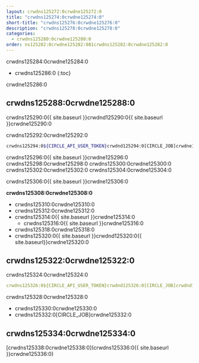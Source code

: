 ```yaml
---
layout: crwdns125272:0crwdne125272:0
title: "crwdns125274:0crwdne125274:0"
short-title: "crwdns125276:0crwdne125276:0"
description: "crwdns125278:0crwdne125278:0"
categories:
  - crwdns125280:0crwdne125280:0
order: ns125282:0crwdne125282:081crwdns125282:0crwdne125282:0
---
```

crwdns125284:0crwdne125284:0

- crwdns125286:0
{:toc}

crwdne125286:0

## crwdns125288:0crwdne125288:0

crwdns125290:0{{ site.baseurl }}crwdnd125290:0{{ site.baseurl }}crwdne125290:0

crwdns125292:0crwdne125292:0

```bash
crwdns125294:0${CIRCLE_API_USER_TOKEN}crwdnd125294:0[CIRCLE_JOB]crwdne125294:0
```

crwdns125296:0{{ site.baseurl }}crwdne125296:0 crwdns125298:0crwdne125298:0 crwdns125300:0crwdne125300:0 crwdns125302:0crwdne125302:0 crwdns125304:0crwdne125304:0

crwdns125306:0{{ site.baseurl }}crwdne125306:0

**crwdns125308:0crwdne125308:0**

- crwdns125310:0crwdne125310:0
- crwdns125312:0crwdne125312:0
- crwdns125314:0{{ site.baseurl }}crwdne125314:0 
    - crwdns125316:0{{ site.baseurl }}crwdne125316:0
- crwdns125318:0crwdne125318:0
- crwdns125320:0{{ site.baseurl }}crwdnd125320:0{{ site.baseurl}}crwdne125320:0

## crwdns125322:0crwdne125322:0

crwdns125324:0crwdne125324:0

```yaml
crwdns125326:0${CIRCLE_API_USER_TOKEN}crwdnd125326:0[CIRCLE_JOB]crwdnd125326:0$CIRCLE_SHA1crwdnd125326:0$CIRCLE_PROJECT_USERNAMEcrwdnd125326:0$CIRCLE_PROJECT_REPONAMEcrwdnd125326:0$CIRCLE_BRANCHcrwdne125326:0
```

crwdns125328:0crwdne125328:0

- crwdns125330:0crwdne125330:0
- crwdns125332:0[CIRCLE_JOB]crwdne125332:0

## crwdns125334:0crwdne125334:0

[crwdns125338:0crwdne125338:0](crwdns125336:0{{ site.baseurl }}crwdne125336:0)